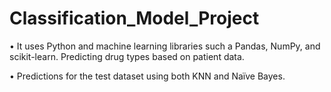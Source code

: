 # Classification_Model_Project

•	It uses Python and machine learning libraries such a Pandas, NumPy, and scikit-learn. Predicting drug types based on patient data. 

•	Predictions for the test dataset using both KNN and Naïve Bayes. 

